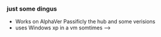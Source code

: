 ### just some dingus
- Works on AlphaVer Passificly the hub and some verisions
- uses Windows xp in a vm somtimes
-->
